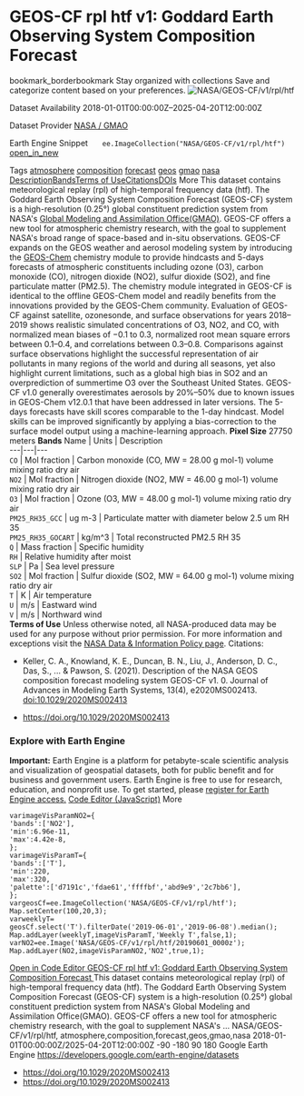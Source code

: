  
#  GEOS-CF rpl htf v1: Goddard Earth Observing System Composition Forecast 
bookmark_borderbookmark Stay organized with collections  Save and categorize content based on your preferences.
![NASA/GEOS-CF/v1/rpl/htf](https://developers.google.com/earth-engine/datasets/images/NASA/NASA_GEOS-CF_v1_rpl_htf_sample.png) 

Dataset Availability
    2018-01-01T00:00:00Z–2025-04-20T12:00:00Z 

Dataset Provider
     [ NASA / GMAO ](https://gmao.gsfc.nasa.gov/weather_prediction/GEOS-CF/) 

Earth Engine Snippet
     `    ee.ImageCollection("NASA/GEOS-CF/v1/rpl/htf")   ` [ open_in_new ](https://code.earthengine.google.com/?scriptPath=Examples:Datasets/NASA/NASA_GEOS-CF_v1_rpl_htf) 

Tags
     [atmosphere](https://developers.google.com/earth-engine/datasets/tags/atmosphere) [composition](https://developers.google.com/earth-engine/datasets/tags/composition) [forecast](https://developers.google.com/earth-engine/datasets/tags/forecast) [geos](https://developers.google.com/earth-engine/datasets/tags/geos) [gmao](https://developers.google.com/earth-engine/datasets/tags/gmao) [nasa](https://developers.google.com/earth-engine/datasets/tags/nasa)
[Description](https://developers.google.com/earth-engine/datasets/catalog/NASA_GEOS-CF_v1_rpl_htf#description)[Bands](https://developers.google.com/earth-engine/datasets/catalog/NASA_GEOS-CF_v1_rpl_htf#bands)[Terms of Use](https://developers.google.com/earth-engine/datasets/catalog/NASA_GEOS-CF_v1_rpl_htf#terms-of-use)[Citations](https://developers.google.com/earth-engine/datasets/catalog/NASA_GEOS-CF_v1_rpl_htf#citations)[DOIs](https://developers.google.com/earth-engine/datasets/catalog/NASA_GEOS-CF_v1_rpl_htf#dois) More
This dataset contains meteorological replay (rpl) of high-temporal frequency data (htf). The Goddard Earth Observing System Composition Forecast (GEOS-CF) system is a high-resolution (0.25°) global constituent prediction system from NASA's [Global Modeling and Assimilation Office(GMAO)](https://gmao.gsfc.nasa.gov/).
GEOS-CF offers a new tool for atmospheric chemistry research, with the goal to supplement NASA's broad range of space-based and in-situ observations. GEOS-CF expands on the GEOS weather and aerosol modeling system by introducing the [GEOS-Chem](http://wiki.seas.harvard.edu/geos-chem/) chemistry module to provide hindcasts and 5-days forecasts of atmospheric constituents including ozone (O3), carbon monoxide (CO), nitrogen dioxide (NO2), sulfur dioxide (SO2), and fine particulate matter (PM2.5). The chemistry module integrated in GEOS-CF is identical to the offline GEOS-Chem model and readily benefits from the innovations provided by the GEOS-Chem community.
Evaluation of GEOS-CF against satellite, ozonesonde, and surface observations for years 2018–2019 shows realistic simulated concentrations of O3, NO2, and CO, with normalized mean biases of −0.1 to 0.3, normalized root mean square errors between 0.1–0.4, and correlations between 0.3–0.8. Comparisons against surface observations highlight the successful representation of air pollutants in many regions of the world and during all seasons, yet also highlight current limitations, such as a global high bias in SO2 and an overprediction of summertime O3 over the Southeast United States.
GEOS-CF v1.0 generally overestimates aerosols by 20%–50% due to known issues in GEOS-Chem v12.0.1 that have been addressed in later versions. The 5-days forecasts have skill scores comparable to the 1-day hindcast. Model skills can be improved significantly by applying a bias-correction to the surface model output using a machine-learning approach.
**Pixel Size** 27750 meters 
**Bands**
Name | Units | Description  
---|---|---  
`CO` | Mol fraction | Carbon monoxide (CO, MW = 28.00 g mol-1) volume mixing ratio dry air  
`NO2` | Mol fraction | Nitrogen dioxide (NO2, MW = 46.00 g mol-1) volume mixing ratio dry air  
`O3` | Mol fraction | Ozone (O3, MW = 48.00 g mol-1) volume mixing ratio dry air  
`PM25_RH35_GCC` | ug m-3 | Particulate matter with diameter below 2.5 um RH 35  
`PM25_RH35_GOCART` | kg/m^3 | Total reconstructed PM2.5 RH 35  
`Q` | Mass fraction | Specific humidity  
`RH` | Relative humidity after moist  
`SLP` | Pa | Sea level pressure  
`SO2` | Mol fraction | Sulfur dioxide (SO2, MW = 64.00 g mol-1) volume mixing ratio dry air  
`T` | K | Air temperature  
`U` | m/s | Eastward wind  
`V` | m/s | Northward wind  
**Terms of Use**
Unless otherwise noted, all NASA-produced data may be used for any purpose without prior permission. For more information and exceptions visit the [NASA Data & Information Policy page](https://earthdata.nasa.gov/collaborate/open-data-services-and-software/data-information-policy).
Citations:
  * Keller, C. A., Knowland, K. E., Duncan, B. N., Liu, J., Anderson, D. C., Das, S., ... & Pawson, S. (2021). Description of the NASA GEOS composition forecast modeling system GEOS-CF v1. 0. Journal of Advances in Modeling Earth Systems, 13(4), e2020MS002413. [doi:10.1029/2020MS002413](https://doi.org/10.1029/2020MS002413)


  * [ https://doi.org/10.1029/2020MS002413 ](https://doi.org/10.1029/2020MS002413)


### Explore with Earth Engine
**Important:** Earth Engine is a platform for petabyte-scale scientific analysis and visualization of geospatial datasets, both for public benefit and for business and government users. Earth Engine is free to use for research, education, and nonprofit use. To get started, please [register for Earth Engine access.](https://console.cloud.google.com/earth-engine)
[Code Editor (JavaScript)](https://developers.google.com/earth-engine/datasets/catalog/NASA_GEOS-CF_v1_rpl_htf#code-editor-javascript-sample) More
```
varimageVisParamNO2={
'bands':['NO2'],
'min':6.96e-11,
'max':4.42e-8,
};
varimageVisParamT={
'bands':['T'],
'min':220,
'max':320,
'palette':['d7191c','fdae61','ffffbf','abd9e9','2c7bb6'],
};
vargeosCf=ee.ImageCollection('NASA/GEOS-CF/v1/rpl/htf');
Map.setCenter(100,20,3);
varweeklyT=
geosCf.select('T').filterDate('2019-06-01','2019-06-08').median();
Map.addLayer(weeklyT,imageVisParamT,'Weekly T',false,1);
varNO2=ee.Image('NASA/GEOS-CF/v1/rpl/htf/20190601_0000z');
Map.addLayer(NO2,imageVisParamNO2,'NO2',true,1);
```
[ Open in Code Editor ](https://code.earthengine.google.com/?scriptPath=Examples:Datasets/NASA/NASA_GEOS-CF_v1_rpl_htf)
[ GEOS-CF rpl htf v1: Goddard Earth Observing System Composition Forecast ](https://developers.google.com/earth-engine/datasets/catalog/NASA_GEOS-CF_v1_rpl_htf)
This dataset contains meteorological replay (rpl) of high-temporal frequency data (htf). The Goddard Earth Observing System Composition Forecast (GEOS-CF) system is a high-resolution (0.25°) global constituent prediction system from NASA's Global Modeling and Assimilation Office(GMAO). GEOS-CF offers a new tool for atmospheric chemistry research, with the goal to supplement NASA's …
NASA/GEOS-CF/v1/rpl/htf, atmosphere,composition,forecast,geos,gmao,nasa 
2018-01-01T00:00:00Z/2025-04-20T12:00:00Z
-90 -180 90 180 
Google Earth Engine
https://developers.google.com/earth-engine/datasets
  * [ https://doi.org/10.1029/2020MS002413 ](https://doi.org/https://gmao.gsfc.nasa.gov/weather_prediction/GEOS-CF/)
  * [ https://doi.org/10.1029/2020MS002413 ](https://doi.org/https://developers.google.com/earth-engine/datasets/catalog/NASA_GEOS-CF_v1_rpl_htf)


